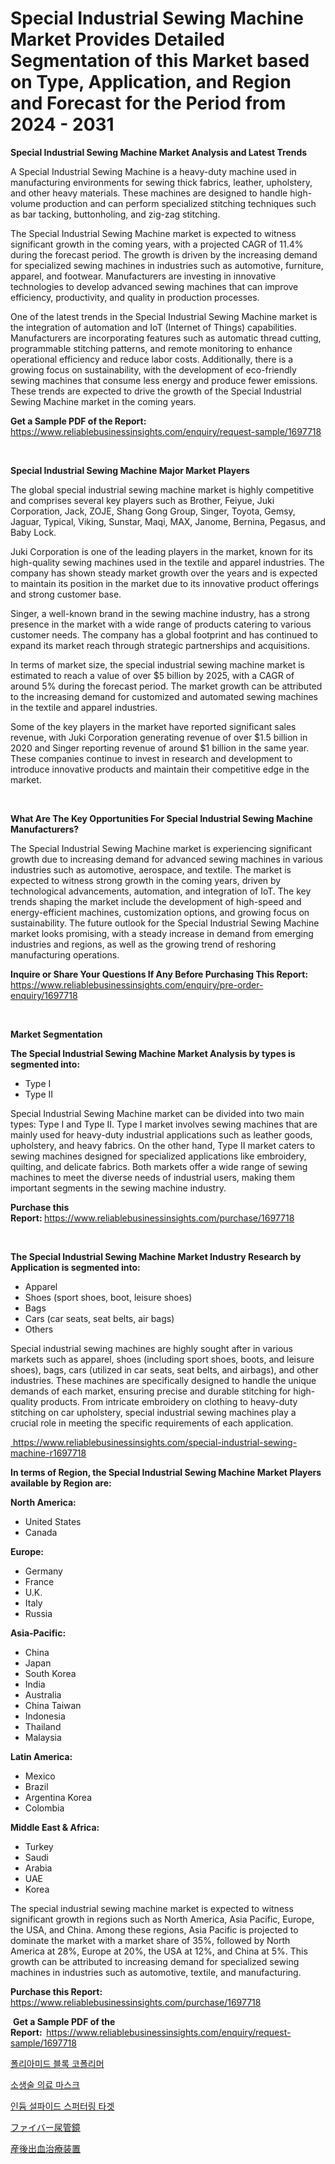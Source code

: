 <p><h1>Special Industrial Sewing Machine Market Provides Detailed Segmentation of this Market based on Type, Application, and Region and Forecast for the Period from 2024 - 2031</h1></p><p><strong>Special Industrial Sewing Machine Market Analysis and Latest Trends</strong></p>
<p><p>A Special Industrial Sewing Machine is a heavy-duty machine used in manufacturing environments for sewing thick fabrics, leather, upholstery, and other heavy materials. These machines are designed to handle high-volume production and can perform specialized stitching techniques such as bar tacking, buttonholing, and zig-zag stitching.</p><p>The Special Industrial Sewing Machine market is expected to witness significant growth in the coming years, with a projected CAGR of 11.4% during the forecast period. The growth is driven by the increasing demand for specialized sewing machines in industries such as automotive, furniture, apparel, and footwear. Manufacturers are investing in innovative technologies to develop advanced sewing machines that can improve efficiency, productivity, and quality in production processes.</p><p>One of the latest trends in the Special Industrial Sewing Machine market is the integration of automation and IoT (Internet of Things) capabilities. Manufacturers are incorporating features such as automatic thread cutting, programmable stitching patterns, and remote monitoring to enhance operational efficiency and reduce labor costs. Additionally, there is a growing focus on sustainability, with the development of eco-friendly sewing machines that consume less energy and produce fewer emissions. These trends are expected to drive the growth of the Special Industrial Sewing Machine market in the coming years.</p></p>
<p><strong>Get a Sample PDF of the Report:&nbsp;</strong> <a href="https://www.reliablebusinessinsights.com/enquiry/request-sample/1697718">https://www.reliablebusinessinsights.com/enquiry/request-sample/1697718</a></p>
<p>&nbsp;</p>
<p><strong>Special Industrial Sewing Machine Major Market Players</strong></p>
<p><p>The global special industrial sewing machine market is highly competitive and comprises several key players such as Brother, Feiyue, Juki Corporation, Jack, ZOJE, Shang Gong Group, Singer, Toyota, Gemsy, Jaguar, Typical, Viking, Sunstar, Maqi, MAX, Janome, Bernina, Pegasus, and Baby Lock.</p><p>Juki Corporation is one of the leading players in the market, known for its high-quality sewing machines used in the textile and apparel industries. The company has shown steady market growth over the years and is expected to maintain its position in the market due to its innovative product offerings and strong customer base.</p><p>Singer, a well-known brand in the sewing machine industry, has a strong presence in the market with a wide range of products catering to various customer needs. The company has a global footprint and has continued to expand its market reach through strategic partnerships and acquisitions.</p><p>In terms of market size, the special industrial sewing machine market is estimated to reach a value of over $5 billion by 2025, with a CAGR of around 5% during the forecast period. The market growth can be attributed to the increasing demand for customized and automated sewing machines in the textile and apparel industries.</p><p>Some of the key players in the market have reported significant sales revenue, with Juki Corporation generating revenue of over $1.5 billion in 2020 and Singer reporting revenue of around $1 billion in the same year. These companies continue to invest in research and development to introduce innovative products and maintain their competitive edge in the market.</p></p>
<p>&nbsp;</p>
<p><strong>What Are The Key Opportunities For Special Industrial Sewing Machine Manufacturers?</strong></p>
<p><p>The Special Industrial Sewing Machine market is experiencing significant growth due to increasing demand for advanced sewing machines in various industries such as automotive, aerospace, and textile. The market is expected to witness strong growth in the coming years, driven by technological advancements, automation, and integration of IoT. The key trends shaping the market include the development of high-speed and energy-efficient machines, customization options, and growing focus on sustainability. The future outlook for the Special Industrial Sewing Machine market looks promising, with a steady increase in demand from emerging industries and regions, as well as the growing trend of reshoring manufacturing operations.</p></p>
<p><strong>Inquire or Share Your Questions If Any Before Purchasing This Report:</strong> <a href="https://www.reliablebusinessinsights.com/enquiry/pre-order-enquiry/1697718">https://www.reliablebusinessinsights.com/enquiry/pre-order-enquiry/1697718</a></p>
<p>&nbsp;</p>
<p><strong>Market Segmentation</strong></p>
<p><strong>The Special Industrial Sewing Machine Market Analysis by types is segmented into:</strong></p>
<p><ul><li>Type I</li><li>Type II</li></ul></p>
<p><p>Special Industrial Sewing Machine market can be divided into two main types: Type I and Type II. Type I market involves sewing machines that are mainly used for heavy-duty industrial applications such as leather goods, upholstery, and heavy fabrics. On the other hand, Type II market caters to sewing machines designed for specialized applications like embroidery, quilting, and delicate fabrics. Both markets offer a wide range of sewing machines to meet the diverse needs of industrial users, making them important segments in the sewing machine industry.</p></p>
<p><strong>Purchase this Report:&nbsp;</strong><a href="https://www.reliablebusinessinsights.com/purchase/1697718">https://www.reliablebusinessinsights.com/purchase/1697718</a></p>
<p>&nbsp;</p>
<p><strong>The Special Industrial Sewing Machine Market Industry Research by Application is segmented into:</strong></p>
<p><ul><li>Apparel</li><li>Shoes (sport shoes, boot, leisure shoes)</li><li>Bags</li><li>Cars (car seats, seat belts, air bags)</li><li>Others</li></ul></p>
<p><p>Special industrial sewing machines are highly sought after in various markets such as apparel, shoes (including sport shoes, boots, and leisure shoes), bags, cars (utilized in car seats, seat belts, and airbags), and other industries. These machines are specifically designed to handle the unique demands of each market, ensuring precise and durable stitching for high-quality products. From intricate embroidery on clothing to heavy-duty stitching on car upholstery, special industrial sewing machines play a crucial role in meeting the specific requirements of each application.</p></p>
<p><a href="https://www.reliablebusinessinsights.com/special-industrial-sewing-machine-r1697718">&nbsp;https://www.reliablebusinessinsights.com/special-industrial-sewing-machine-r1697718</a></p>
<p><strong>In terms of Region, the Special Industrial Sewing Machine Market Players available by Region are:</strong></p>
<p>
    <p> <strong> North America: </strong>
        <ul>
            <li>United States</li>
            <li>Canada</li>
        </ul>
        </p> 
    <p> <strong> Europe: </strong>
        <ul>
            <li>Germany</li>
            <li>France</li>
            <li>U.K.</li>
            <li>Italy</li>
            <li>Russia</li>
        </ul>
        </p> 
    <p> <strong> Asia-Pacific: </strong>
        <ul>
            <li>China</li>
            <li>Japan</li>
            <li>South Korea</li>
            <li>India</li>
            <li>Australia</li>
            <li>China Taiwan</li>
            <li>Indonesia</li>
            <li>Thailand</li>
            <li>Malaysia</li>
        </ul>
        </p> 
    <p> <strong> Latin America: </strong>
        <ul>
            <li>Mexico</li>
            <li>Brazil</li>
            <li>Argentina Korea</li>
            <li>Colombia</li>
        </ul>
        </p> 
    <p> <strong> Middle East & Africa: </strong>
        <ul>
            <li>Turkey</li>
            <li>Saudi</li>
            <li>Arabia</li>
            <li>UAE</li>
            <li>Korea</li>
        </ul>
    </p>
    </p>
<p><p>The special industrial sewing machine market is expected to witness significant growth in regions such as North America, Asia Pacific, Europe, the USA, and China. Among these regions, Asia Pacific is projected to dominate the market with a market share of 35%, followed by North America at 28%, Europe at 20%, the USA at 12%, and China at 5%. This growth can be attributed to increasing demand for specialized sewing machines in industries such as automotive, textile, and manufacturing.</p></p>
<p><strong>Purchase this Report: </strong><a href="https://www.reliablebusinessinsights.com/purchase/1697718">https://www.reliablebusinessinsights.com/purchase/1697718</a></p>
<p>&nbsp;<strong>Get a Sample PDF of the Report:&nbsp;&nbsp;</strong><a href="https://www.reliablebusinessinsights.com/enquiry/request-sample/1697718">https://www.reliablebusinessinsights.com/enquiry/request-sample/1697718</a></p>
<p><strong></strong></p>
<p><p><a href="https://medium.com/@thib_harou/%ED%8F%B4%EB%A6%AC%EC%95%84%EB%AF%B8%EB%93%9C-%EB%B8%94%EB%A1%9D-%EA%B3%B5%EC%A4%91%ED%95%A9%EC%B2%B4-%EC%8B%9C%EC%9E%A5-%EC%84%B1%EA%B3%B5%EC%A0%81%EC%9D%B8-%EB%B9%84%EC%A6%88%EB%8B%88%EC%8A%A4-%EC%A0%84%EB%9E%B5%EC%9D%98-%EC%97%B4%EC%87%A0-2031%EB%85%84%EA%B9%8C%EC%A7%80-%EC%98%88%EC%B8%A1-9a78420cd8f2">폴리아미드 블록 코폴리머</a></p><p><a href="https://medium.com/@kelsiorphy/%EC%9D%91%EA%B8%89-%EC%B2%98%EC%B9%98-%EC%9D%98%EB%A3%8C-%EB%A7%88%EC%8A%A4%ED%81%AC-%EC%8B%9C%EC%9E%A5-%EB%B6%84%EC%84%9D-%EA%B7%B8%EC%9D%98-cagr-%EC%8B%9C%EC%9E%A5-%EC%84%B8%EB%B6%84%ED%99%94-%EB%B0%8F-%EC%84%B8%EA%B3%84-%EC%82%B0%EC%97%85-%EA%B0%9C%EC%9A%94-05043c1e0d16">소생술 의료 마스크</a></p><p><a href="https://github.com/joannescott9078/Market-Research-Report-List-1/blob/main/208657093888.md">인듐 설파이드 스퍼터링 타겟</a></p><p><a href="https://medium.com/@desekay3566/%E7%B9%8A%E7%B6%AD%E3%82%A6%E3%83%AC%E3%82%BF%E3%83%BC%E3%82%B9%E3%82%B3%E3%83%BC%E3%83%97%E5%B8%82%E5%A0%B4%E3%81%AE%E5%88%86%E6%9E%90-%E3%82%B0%E3%83%AD%E3%83%BC%E3%83%90%E3%83%AB%E7%94%A3%E6%A5%AD%E3%81%AE%E5%B1%95%E6%9C%9B%E3%81%A8%E4%BA%88%E6%B8%AC-2024%E5%B9%B4%E3%81%8B%E3%82%892031%E5%B9%B4-03159e133fd3">ファイバー尿管鏡</a></p><p><a href="https://medium.com/@barrycuda1974/%E7%94%A3%E5%BE%8C%E5%87%BA%E8%A1%80%E6%B2%BB%E7%99%82%E8%A3%85%E7%BD%AE%E5%B8%82%E5%A0%B4%E3%83%A1%E3%83%88%E3%83%AA%E3%82%AF%E3%82%B9%E3%81%AE%E8%A7%A3%E8%AA%AD-%E5%B8%82%E5%A0%B4%E3%82%B7%E3%82%A7%E3%82%A2-%E3%83%88%E3%83%AC%E3%83%B3%E3%83%89-%E6%88%90%E9%95%B7%E3%83%91%E3%82%BF%E3%83%BC%E3%83%B3-be1dd1f5e7a6">産後出血治療装置</a></p></p>
